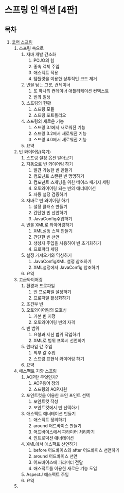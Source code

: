 # 스프링 인 액션 [4판]

## 목차
1. [코어 스프링](./chep1/README.md)
    1. 스프링 속으로
        1. 자바 개발 간소화
            1. POJO의 힘
            2. 종속 객체 주입
            3. 애스펙트 적용
            4. 템플릿을 이용한 상투적인 코드 제거
        2. 빈을 담는 그릇, 컨테이너
            1. 또 하나의 컨테이너 애플리케이션 컨텍스트
            2. 빈의 일생
        3. 스프링의 현황
            1. 스프링 모듈
            2. 스프링 포트폴리오
        4. 스프링의 새로운 기능
            1. 스프링 3.1에서 새로워진 기능
            2. 스프링 3.2에서 새로워진 기능
            3. 스프링 4.0에서 새로워진 기능
        5. 요약
    2. 빈 와이어링(묶기)
        1. 스프링 설정 옵션 알아보기
        2. 자동으로 빈 와이어링 하기
            1. 발견 가능한 빈 만들기
            2. 컴포넌트 스캔된 빈 명명하기
            3. 컴포넌트 스캐닝을 위한 베이스 패키지 세팅
            4. 오토와이어링 되는 빈의 애너테이션
            5. 자동 설정 검증하기
        3. 자바로 빈 와이어링 하기
            1. 설정 클래스 만들기
            2. 간단한 빈 선언하기
            3. JavaConfig주입하기
        4. 빈을 XML로 와이어링하기
            1. XML설정 스펙 만들기
            2. 간단한 빈 선언
            3. 생성자 주입을 사용하여 빈 초기화하기
            4. 프로퍼티 세팅
        5. 설정 가져오기와 믹싱하기
            1. JavaConfigXML 설정 참조하기
            2. XML설정에서 JavaConfig 참조하기
        6. 요약
    3. 고급와이어링
        1. 환경과 프로파일
            1. 빈 프로파일 설정하기
            2. 프로파일 활성화하기
        2. 조건부 빈
        3. 오토와이어링의 모호성
            1. 기본 빈 지정
            2. 오토와이어링 빈의 자격
        4. 빈 범위 
            1. 요청과 세션 범위 작업하기
            2. XML로 범위 프록시 선언하기
        5. 런타임 값 주입
            1. 외부 값 주입
            2. 스프링 표현식 와이어링 하기
        6. 요약
    4. 애스펙트 지향 스프링
        1. AOP란 무엇인가?
            1. AOP용어 정의
            2. 스프링의 AOP지원
        2. 포인트컷을 이용한 조인 포인트 선택
            1. 포인트컷 작성
            2. 포인트컷에서 빈 선택하기
        3. 애스팩트 애너테이션 만들기
            1. 애스팩트 정의하기
            2. around 어드바이스 만들기
            3. 어드바이스에서 파라미터 처리하기
            4. 인트로덕션 애너테이션
        4. XML에서 애스팩트 선언하기
            1. before 어드바이스와 after 어드바이스 선언하기
            2. around 어드바이스 선언
            3. 어드바이스에 파라미터 전달
            4. 애스팩트를 이용한 새로운 기능 도입
        5. AspectJ 애스펙트 주입
        6. 요약
    5. 
   